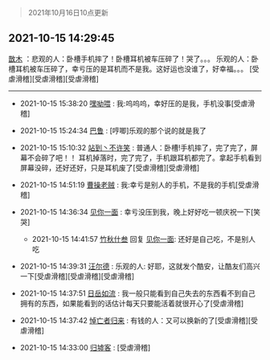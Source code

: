 > 2021年10月16日10点更新
<link rel="stylesheet" href="https://cdn.jsdelivr.net/gh/taotie6/sampleJSON@main/css/photo_show.css">
<meta name="referrer" content="no-referrer" />


 ## 2021-10-15 14:29:45 

 [㪚木](https://www.coolapk.com/feed/30705619?shareKey=ZTg2NzIxYzNlNTYyNjE2OTI2NmM~) ：悲观的人：卧槽手机摔了！卧槽耳机被车压碎了！哭了。。。
乐观的人：卧槽耳机被车压碎了，幸亏压的是耳机而不是我。这好运也没谁了，好幸福。。。
[受虐滑稽][受虐滑稽][受虐滑稽] 

<div class="album">
</div>

 ------- 

- 2021-10-15 15:38:20 [嘿呦喂](uid=546063) : 我:呜呜呜，幸好压的是我，手机没事[受虐滑稽] 

- 2021-10-15 15:24:34 [巴鲁](uid=810344) : [哼唧]乐观的那个说的就是我了 

- 2021-10-15 15:10:32 [站到丶不许笑](uid=1165627) : 普通人：卧槽!手机摔了，完了完了，屏幕不会碎了吧！！  耳机掉落时，完了完了，手机跟耳机都完了。拿起手机看到屏幕没碎，还好还好，只是耳机废了[受虐滑稽][受虐滑稽] 

- 2021-10-15 14:51:19 [曹操老贼](uid=2130194) : 我:幸亏是别人的手机，不是我的手机[受虐滑稽] 

- 2021-10-15 14:36:34 [见你一面](uid=598942) : 幸亏没压到我，晚上好好吃一顿庆祝一下[笑哭] 

    - 2021-10-15 14:41:57 [竹秋什叁](uid=2319428) 回复 [见你一面](uid=598942): 还好是自己吃，不是别人吃 

- 2021-10-15 14:39:31 [汪尔德](uid=1595236) : 乐观的人: 好耶，这就发个酷安，让酷友们高兴一下[受虐滑稽][受虐滑稽][受虐滑稽] 

- 2021-10-15 14:37:51 [日岳如流](uid=501231) : 我一般只能看到自己失去的东西看不到自己拥有的东西，如果能看到的话估计每天只要能活着就很开心了[受虐滑稽] 

- 2021-10-15 14:37:42 [悼亡者归来](uid=2627573) : 有钱的人：又可以换新的了[受虐滑稽][受虐滑稽] 

- 2021-10-15 14:33:00 [归墟客](uid=3287587) : [受虐滑稽] 

